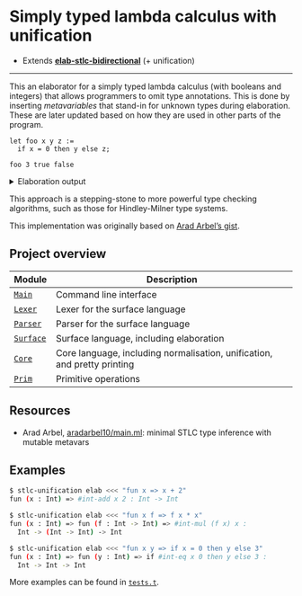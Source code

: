 # Simply typed lambda calculus with unification

- Extends [**elab-stlc-bidirectional**](../elab-stlc-bidirectional) (+ unification)

---

This an elaborator for a simply typed lambda calculus (with booleans and integers)
that allows programmers to omit type annotations. This is done by inserting
_metavariables_ that stand-in for unknown types during elaboration. These are
later updated based on how they are used in other parts of the program.

<!-- $MDX file=examples/readme.txt -->
```
let foo x y z :=
  if x = 0 then y else z;

foo 3 true false
```

<details>
<summary>Elaboration output</summary>

<!-- $MDX file=examples/readme.stdout -->
```
let foo : Int -> Bool -> Bool -> Bool :=
  fun (x : Int) => fun (y : Bool) => fun (z : Bool) =>
    if #int-eq x 0 then y else z;
foo 3 true false : Bool
```

</details>

This approach is a stepping-stone to more powerful type checking algorithms,
such as those for Hindley-Milner type systems.

This implementation was originally based on [Arad Arbel’s gist](https://gist.github.com/aradarbel10/837aa65d2f06ac6710c6fbe479909b4c).

## Project overview

| Module        | Description                             |
| ------------- | --------------------------------------- |
| [`Main`]      | Command line interface                  |
| [`Lexer`]     | Lexer for the surface language          |
| [`Parser`]    | Parser for the surface language         |
| [`Surface`]   | Surface language, including elaboration |
| [`Core`]      | Core language, including normalisation, unification, and pretty printing |
| [`Prim`]      | Primitive operations                    |

[`Main`]: ./main.ml
[`Lexer`]: ./lexer.ml
[`Parser`]: ./parser.mly
[`Surface`]: ./surface.ml
[`Core`]: ./core.ml
[`Prim`]: ./prim.ml

## Resources

- Arad Arbel, [aradarbel10/main.ml](https://gist.github.com/aradarbel10/837aa65d2f06ac6710c6fbe479909b4c):
  minimal STLC type inference with mutable metavars

## Examples

```sh
$ stlc-unification elab <<< "fun x => x + 2"
fun (x : Int) => #int-add x 2 : Int -> Int
```

```sh
$ stlc-unification elab <<< "fun x f => f x * x"
fun (x : Int) => fun (f : Int -> Int) => #int-mul (f x) x :
  Int -> (Int -> Int) -> Int
```

```sh
$ stlc-unification elab <<< "fun x y => if x = 0 then y else 3"
fun (x : Int) => fun (y : Int) => if #int-eq x 0 then y else 3 :
  Int -> Int -> Int
```

More examples can be found in [`tests.t`](tests.t).
